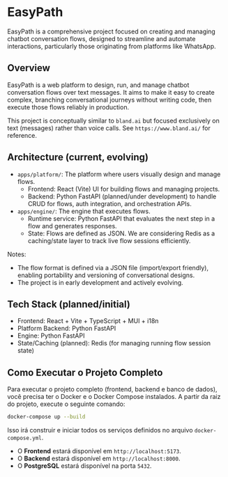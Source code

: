 # EasyPath

EasyPath is a comprehensive project focused on creating and managing chatbot conversation flows, designed to streamline and automate interactions, particularly those originating from platforms like WhatsApp.

## Overview

EasyPath is a web platform to design, run, and manage chatbot conversation flows over text messages. It aims to make it easy to create complex, branching conversational journeys without writing code, then execute those flows reliably in production.

This project is conceptually similar to `bland.ai` but focused exclusively on text (messages) rather than voice calls. See `https://www.bland.ai/` for reference.

## Architecture (current, evolving)

- `apps/platform/`: The platform where users visually design and manage flows.
  - Frontend: React (Vite) UI for building flows and managing projects.
  - Backend: Python FastAPI (planned/under development) to handle CRUD for flows, auth integration, and orchestration APIs.
- `apps/engine/`: The engine that executes flows.
  - Runtime service: Python FastAPI that evaluates the next step in a flow and generates responses.
  - State: Flows are defined as JSON. We are considering Redis as a caching/state layer to track live flow sessions efficiently.

Notes:
- The flow format is defined via a JSON file (import/export friendly), enabling portability and versioning of conversational designs.
- The project is in early development and actively evolving.

## Tech Stack (planned/initial)

- Frontend: React + Vite + TypeScript + MUI + i18n
- Platform Backend: Python FastAPI
- Engine: Python FastAPI
- State/Caching (planned): Redis (for managing running flow session state)

## Como Executar o Projeto Completo

Para executar o projeto completo (frontend, backend e banco de dados), você precisa ter o Docker e o Docker Compose instalados. A partir da raiz do projeto, execute o seguinte comando:

```bash
docker-compose up --build
```

Isso irá construir e iniciar todos os serviços definidos no arquivo `docker-compose.yml`.

- O **Frontend** estará disponível em `http://localhost:5173`.
- O **Backend** estará disponível em `http://localhost:8000`.
- O **PostgreSQL** estará disponível na porta `5432`.